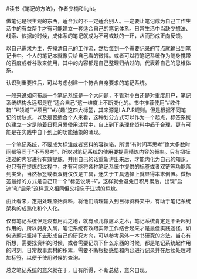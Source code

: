 #读书《笔记的方法》，作者少楠和light。

做笔记是很主观的东西，适合我的不一定适合别人。一定要让笔记成为自己工作生活中的有益帮手才有可能建立一套适合自己的笔记体系。日常生活中当缺少想法、线索、依据的时候，成体系的笔记就成为不可或缺的一环，从而形成正向反馈。

以自己需求为主，先摸清自己的工作流，然后每到一个需要记录的节点就输出到笔记卡中。个人的笔记本就像只给自己看的微博。或者可以将笔记系统作为随身携带的百度或者谷歌来使用，其中的内容都是自己整理归纳过的，代表着自己的思维体系。

认识到重要性后，可以考虑创建一个符合自身要求的笔记系统。

一般来说如何布局一个笔记系统是一个大问题，不管对小白还是对重度用户，笔记系统结构永远都是在“适合自己”这一维度上不断变化的。书中推荐使用“#收件箱”“#领域”“#项目”“#兴趣”这四大标签，其来源是I.A.P.R规则。但是根据不同笔记的优缺点，以及是否适合个人来看，这种划分方式可以作为一个起点，标签系统的建立一定是随着日积月累使用过程中，自上到下条理化资料中趋于合理，更有可能是在实践中自下到上的功能抽象的涌现。

一个笔记系统，不要成为标注或者资料的容纳箱，所谓“有时间再思考”绝大多数时间都等同于“不再思考”。所以对笔记系统的使用要提高精炼内容的频率。只有把标注过的内容进行有效提炼，并用自己的话重新讲出来后，才能内化为自己的知识。也只有在提炼的过程中，才有可能将各种笔记系统中提供的标签或者双链等功能落到实处，当然标签或者双链仅仅是工具，迷失于工具选择上就显得本末倒置。做标签最好的方式是自己顶一个“标签说明书”，这样就会避免日积月累后，出现“启迪”和“启示”这样意义相同但又相忘于江湖的尴尬。

由此看来，定期处理原始资料，将他们清理输入到目标资料夹中，有助于笔记系统架构的成熟化和个人化。

仅有笔记系统但是没有用武之地，就有点儿像屠龙之术，笔记系统肯定是不会起到作用的。所以躬身入局，笔记系统有效跟实际工作结合起来才是最佳实践途径，如何选题并坚持下去形成自己的研究方向，可以参考另外一本书研究的方法。当心有所想，需要找资料的时候，或者需要记录下什么东西的时候，都是笔记系统起作用的时刻。日常故事素材的积累，需要不断根据感悟和内容进行记录并在后续处理时加标签，以便于使用时候的查询。

总之笔记系统的意义就在于，日有所得，不断总结，意义自现。

